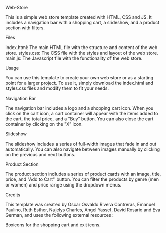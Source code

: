 Web-Store

This is a simple web store template created with HTML, CSS and JS. It includes a navigation bar with a shopping cart, a slideshow, and a product section with filters.

Files

index.html: The main HTML file with the structure and content of the web store.
styles.css: The CSS file with the styles and layout of the web store.
main.js: The Javascript file with the functionality of the web store.

Usage

You can use this template to create your own web store or as a starting point for a larger project. To use it, simply download the index.html and styles.css files and modify them to fit your needs.

Navigation Bar

The navigation bar includes a logo and a shopping cart icon. When you click on the cart icon, a cart container will appear with the items added to the cart, the total price, and a "Buy" button. You can also close the cart container by clicking on the "X" icon.

Slideshow

The slideshow includes a series of full-width images that fade in and out automatically. You can also navigate between images manually by clicking on the previous and next buttons.

Product Section

The product section includes a series of product cards with an image, title, price, and "Add to Cart" button. You can filter the products by genre (men or women) and price range using the dropdown menus.

Credits

This template was created by Oscar Osvaldo Rivera Contreras, Emanuel Paulino, Ruth Esther, Najelys Charles, Angel Yassel, David Rosario and Eva German, and uses the following external resources:

Boxicons for the shopping cart and exit icons.
